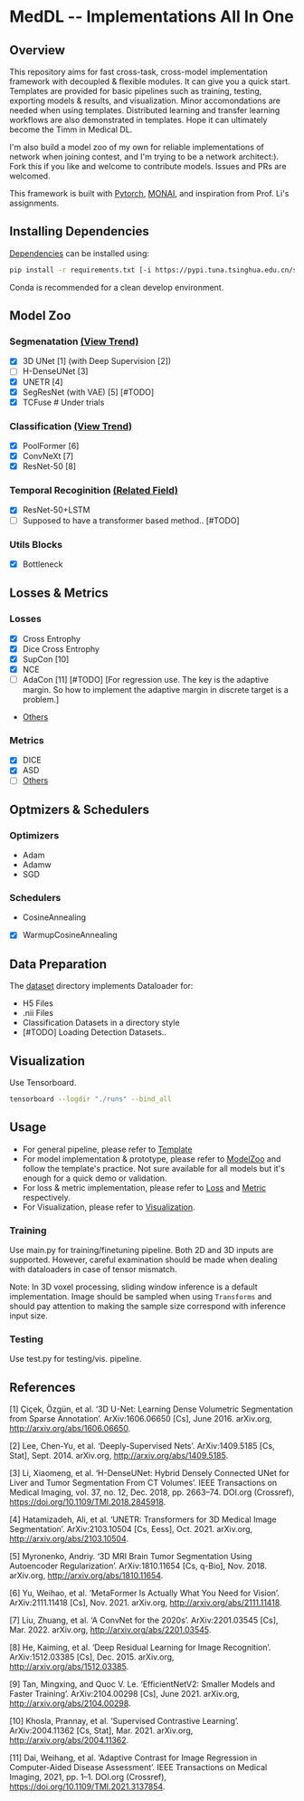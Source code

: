 
# MedDL -- Implementations All In One

## Overview

This repository aims for fast cross-task, cross-model implementation framework with decoupled & flexible modules. It can give you a quick start. Templates are provided for basic pipelines such as training, testing, exporting models & results, and visualization. Minor accomondations are needed when using templates. Distributed learning and transfer learning workflows are also demonstrated in templates. Hope it can ultimately become the Timm in Medical DL.

I'm also build a model zoo of my own for reliable implementations of network when joining contest, and I'm trying to be a network architect:). Fork this if you like and welcome to contribute models. Issues and PRs are welcomed.

This framework is built with [Pytorch](https://pytorch.org/), [MONAI](https://monai.io/index.html), and inspiration from Prof. Li's assignments.



## Installing Dependencies

[Dependencies](./requirements.txt) can be installed using:

``` bash
pip install -r requirements.txt [-i https://pypi.tuna.tsinghua.edu.cn/simple/] (Optional)
```

Conda is recommended for a clean develop environment.

## Model Zoo

### Segmenatation [(View Trend)](https://paperswithcode.com/task/medical-image-segmentation)

- [x] 3D UNet [1] (with Deep Supervision [2])
- [ ] H-DenseUNet [3]
- [x] UNETR [4]
- [x] SegResNet (with VAE) [5] [#TODO]
- [x] TCFuse # Under trials

### Classification [(View Trend)](https://paperswithcode.com/task/image-classification)

- [x] PoolFormer [6]
- [x] ConvNeXt [7]
- [x] ResNet-50 [8]

### Temporal Recoginition [(Related Field)](https://paperswithcode.com/task/weakly-supervised-temporal-action)

- [x] ResNet-50+LSTM
- [ ] Supposed to have a transformer based method.. [#TODO]

### Utils Blocks

- [x] Bottleneck


## Losses & Metrics

### Losses

- [x] Cross Entrophy
- [x] Dice Cross Entrophy
- [x] SupCon [10]
- [x] NCE
- [ ] AdaCon [11] [#TODO] [For regression use. The key is the adaptive margin. So how to implement the adaptive margin in discrete target is a problem.]
-  [Others](https://docs.monai.io/en/stable/losses.html)

### Metrics

- [x] DICE
- [x] ASD
- [ ] [Others](https://docs.monai.io/en/stable/metrics.html)

## Optmizers & Schedulers

### Optimizers

- Adam
- Adamw
- SGD

### Schedulers

- CosineAnnealing
- [x] WarmupCosineAnnealing

## Data Preparation

The [dataset](./dataset) directory implements Dataloader for:

- H5 Files
- .nii Files
- Classification Datasets in a directory style
- [#TODO] Loading Detection Datasets..

## Visualization

Use Tensorboard.

``` bash
tensorboard --logdir "./runs" --bind_all
```

## Usage

- For general pipeline, please refer to [Template](./Templates)
- For model implementation & prototype, please refer to [ModelZoo](./modelzoo) and follow the template's practice. Not sure available for all models but it's enough for a quick demo or validation.
- For loss & metric implementation, please refer to [Loss](./loss) and [Metric](./metric) respectively.
- For Visualization, please refer to [Visualization](./utils).



### Training

Use main.py for training/finetuning pipeline. Both 2D and 3D inputs are supported. However, careful examination should be made when dealing with dataloaders in case of tensor mismatch.

Note: In 3D voxel processing, sliding window inference is a default implementation. Image should be sampled when using ```Transforms``` and should pay attention to making the sample size correspond with inference input size.

### Testing

Use test.py for testing/vis. pipeline.



## References
[1] Çiçek, Özgün, et al. ‘3D U-Net: Learning Dense Volumetric Segmentation from Sparse Annotation’. ArXiv:1606.06650 [Cs], June 2016. arXiv.org, http://arxiv.org/abs/1606.06650.

[2] Lee, Chen-Yu, et al. ‘Deeply-Supervised Nets’. ArXiv:1409.5185 [Cs, Stat], Sept. 2014. arXiv.org, http://arxiv.org/abs/1409.5185.

[3] Li, Xiaomeng, et al. ‘H-DenseUNet: Hybrid Densely Connected UNet for Liver and Tumor Segmentation From CT Volumes’. IEEE Transactions on Medical Imaging, vol. 37, no. 12, Dec. 2018, pp. 2663–74. DOI.org (Crossref), https://doi.org/10.1109/TMI.2018.2845918.

[4] Hatamizadeh, Ali, et al. ‘UNETR: Transformers for 3D Medical Image Segmentation’. ArXiv:2103.10504 [Cs, Eess], Oct. 2021. arXiv.org, http://arxiv.org/abs/2103.10504.

[5] Myronenko, Andriy. ‘3D MRI Brain Tumor Segmentation Using Autoencoder Regularization’. ArXiv:1810.11654 [Cs, q-Bio], Nov. 2018. arXiv.org, http://arxiv.org/abs/1810.11654.

[6] Yu, Weihao, et al. ‘MetaFormer Is Actually What You Need for Vision’. ArXiv:2111.11418 [Cs], Nov. 2021. arXiv.org, http://arxiv.org/abs/2111.11418.

[7] Liu, Zhuang, et al. ‘A ConvNet for the 2020s’. ArXiv:2201.03545 [Cs], Mar. 2022. arXiv.org, http://arxiv.org/abs/2201.03545.

[8] He, Kaiming, et al. ‘Deep Residual Learning for Image Recognition’. ArXiv:1512.03385 [Cs], Dec. 2015. arXiv.org, http://arxiv.org/abs/1512.03385.

[9] Tan, Mingxing, and Quoc V. Le. ‘EfficientNetV2: Smaller Models and Faster Training’. ArXiv:2104.00298 [Cs], June 2021. arXiv.org, http://arxiv.org/abs/2104.00298.

[10] Khosla, Prannay, et al. ‘Supervised Contrastive Learning’. ArXiv:2004.11362 [Cs, Stat], Mar. 2021. arXiv.org, http://arxiv.org/abs/2004.11362.

[11] Dai, Weihang, et al. ‘Adaptive Contrast for Image Regression in Computer-Aided Disease Assessment’. IEEE Transactions on Medical Imaging, 2021, pp. 1–1. DOI.org (Crossref), https://doi.org/10.1109/TMI.2021.3137854.


